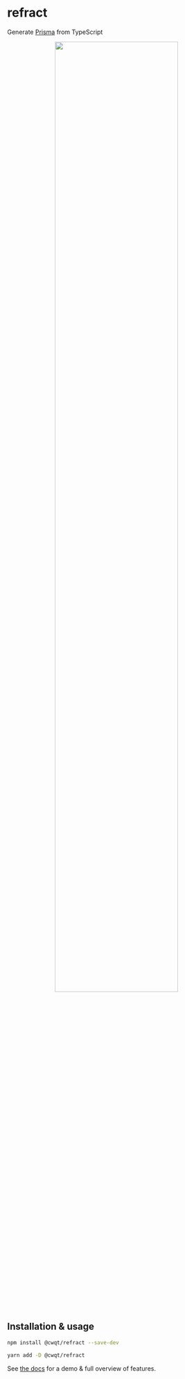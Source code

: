 # refract

Generate [Prisma](https://www.prisma.io) from TypeScript

<div align="center">
  <img src="https://ftp.cass.si/9888e=mw7.png" width="75%" />
</div>

## Installation & usage

```sh
npm install @cwqt/refract --save-dev

yarn add -D @cwqt/refract
```

See [the docs](./docs/docs.md) for a demo & full overview of features.

